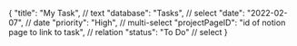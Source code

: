 {
    "title": "My Task", // text
    "database": "Tasks", // select
    "date": "2022-02-07", // date
    "priority": "High", // multi-select
    "projectPageID": "id of notion page to link to task", // relation
    "status": "To Do" // select
}
